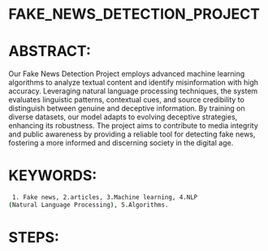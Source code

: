 # FAKE_NEWS_DETECTION_PROJECT

# ABSTRACT:
Our Fake News Detection Project employs advanced machine learning algorithms to analyze textual content and identify misinformation with high accuracy. Leveraging natural language processing techniques, the system evaluates linguistic patterns, contextual cues, and source credibility to distinguish between genuine and deceptive information. By training on diverse datasets, our model adapts to evolving deceptive strategies, enhancing its robustness. The project aims to contribute to media integrity and public awareness by providing a reliable tool for detecting fake news, fostering a more informed and discerning society in the digital age.

# KEYWORDS:
```bash
 1. Fake news, 2.articles, 3.Machine learning, 4.NLP 
(Natural Language Processing), 5.Algorithms.
```
# STEPS:

 

